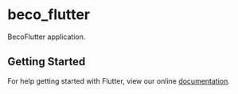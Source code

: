 # beco_flutter

BecoFlutter application.

## Getting Started

For help getting started with Flutter, view our online
[documentation](https://flutter.io/).
